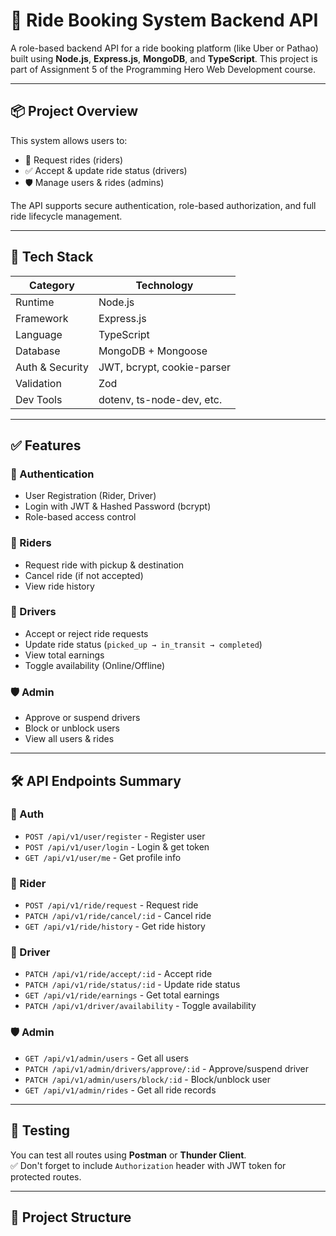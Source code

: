 # 🚕 Ride Booking System Backend API

A role-based backend API for a ride booking platform (like Uber or Pathao) built using **Node.js**, **Express.js**, **MongoDB**, and **TypeScript**. This project is part of Assignment 5 of the Programming Hero Web Development course.

---

## 📦 Project Overview

This system allows users to:
- 📍 Request rides (riders)
- ✅ Accept & update ride status (drivers)
- 🛡️ Manage users & rides (admins)

The API supports secure authentication, role-based authorization, and full ride lifecycle management.

---

## 🧰 Tech Stack

| Category       | Technology                    |
|----------------|-------------------------------|
| Runtime        | Node.js                       |
| Framework      | Express.js                    |
| Language       | TypeScript                    |
| Database       | MongoDB + Mongoose            |
| Auth & Security| JWT, bcrypt, cookie-parser    |
| Validation     | Zod                           |
| Dev Tools      | dotenv, ts-node-dev, etc.     |

---

## ✅ Features

### 🔐 Authentication
- User Registration (Rider, Driver)
- Login with JWT & Hashed Password (bcrypt)
- Role-based access control

### 👤 Riders
- Request ride with pickup & destination
- Cancel ride (if not accepted)
- View ride history

### 🚗 Drivers
- Accept or reject ride requests
- Update ride status (`picked_up → in_transit → completed`)
- View total earnings
- Toggle availability (Online/Offline)

### 🛡️ Admin
- Approve or suspend drivers
- Block or unblock users
- View all users & rides

---

## 🛠 API Endpoints Summary

### 🔐 Auth
- `POST /api/v1/user/register` - Register user
- `POST /api/v1/user/login` - Login & get token
- `GET /api/v1/user/me` - Get profile info

### 🧍 Rider
- `POST /api/v1/ride/request` - Request ride
- `PATCH /api/v1/ride/cancel/:id` - Cancel ride
- `GET /api/v1/ride/history` - Get ride history

### 🚗 Driver
- `PATCH /api/v1/ride/accept/:id` - Accept ride
- `PATCH /api/v1/ride/status/:id` - Update ride status
- `GET /api/v1/ride/earnings` - Get total earnings
- `PATCH /api/v1/driver/availability` - Toggle availability

### 🛡️ Admin
- `GET /api/v1/admin/users` - Get all users
- `PATCH /api/v1/admin/drivers/approve/:id` - Approve/suspend driver
- `PATCH /api/v1/admin/users/block/:id` - Block/unblock user
- `GET /api/v1/admin/rides` - Get all ride records

---

## 🧪 Testing

You can test all routes using **Postman** or **Thunder Client**.  
✅ Don't forget to include `Authorization` header with JWT token for protected routes.

---

## 📁 Project Structure

